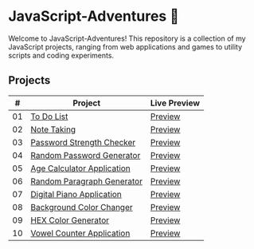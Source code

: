 # JavaScript-Adventures 🚀
Welcome to JavaScript-Adventures! This repository is a collection of my JavaScript projects, ranging from web applications and games to utility scripts and coding experiments. 


## Projects

|  #  | Project                                                                                                                      | Live Preview |
| :-: | ---------------------------------------------------------------------------------------------------------------------------  | ------------------------------------------------
| 01  | [To Do List](https://github.com/Linen220/JavaScript-Adventures/tree/main/To-Do-List-App)                                     | [Preview](https://linen220-to-do-list-app.netlify.app/) 
| 02  | [Note Taking](https://github.com/Linen220/JavaScript-Adventures/tree/main/Note-Taking-App)                                   | [Preview](https://linen220-note-taking-app.netlify.app/)   
| 03  | [Password Strength Checker](https://github.com/Linen220/JavaScript-Adventures/tree/main/Password-Strength-Checker)           | [Preview](https://linen220-password-strength-checker.netlify.app/)  
| 04  | [Random Password Generator](https://github.com/Linen220/JavaScript-Adventures/tree/main/Random-Password-Generator)           | [Preview](https://linen220-random-password-generator.netlify.app/)  
| 05  | [Age Calculator Application](https://github.com/Linen220/JavaScript-Adventures/tree/main/Age-Calculator-App)                 | [Preview](https://linen220-age-calculator-app.netlify.app/)  
| 06  | [Random Paragraph Generator](https://github.com/Linen220/JavaScript-Adventures/tree/main/Random-Paragraph-Generator)         | [Preview](https://linen220-random-paragraph-generator.netlify.app/)  
| 07  | [Digital Piano Application](https://github.com/Linen220/JavaScript-Adventures/tree/main/Digital-Piano-App)                   | [Preview](https://linen220-digital-piano-app.netlify.app/)  
| 08  | [Background Color Changer](https://github.com/Linen220/JavaScript-Adventures/tree/main/Background-Color-Changer)             | [Preview](https://linen220-background-color-changer.netlify.app/)  
| 09  | [HEX Color Generator](https://github.com/Linen220/JavaScript-Adventures/tree/main/HEX-Color-Generator)                       | [Preview](https://linen220-hex-color-generator.netlify.app/)  
| 10  | [Vowel Counter Application](https://github.com/Linen220/JavaScript-Adventures/tree/main/Vowel-Counter-App)                   | [Preview](https://linen220-vowel-counter-app.netlify.app/)  
